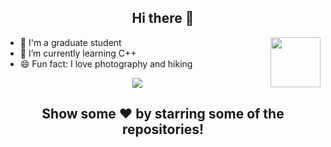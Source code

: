 <h2 align="center"> Hi there 👋 <br/> </h2> 

<img align='right' src="http://wx3.sinaimg.cn/large/006ER2Lzgy1gf7apgtde1g308c08c0wt.gif" width="80">

- 🔭 I'm a graduate student
- 🌱 I’m currently learning  C++
- 😄 Fun fact: I love photography and hiking



<div align=center>
    <img src ="https://github-readme-stats.vercel.app/api?username=KeyForce&count_private=true&hide_border=true&show_icons=true"/>
</div>

<h2 align="center"> Show some ❤️ by starring some of the repositories! <br/> </h2> 

